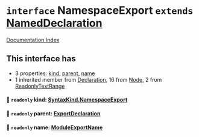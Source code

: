 # `interface` NamespaceExport `extends` [NamedDeclaration](../interface.NamedDeclaration/README.md)

[Documentation Index](../README.md)

## This interface has

- 3 properties:
[kind](#-readonly-kind-syntaxkindnamespaceexport),
[parent](#-readonly-parent-exportdeclaration),
[name](#-readonly-name-moduleexportname)
- 1 inherited member from [Declaration](../interface.Declaration/README.md), 16 from [Node](../interface.Node/README.md), 2 from [ReadonlyTextRange](../interface.ReadonlyTextRange/README.md)


#### 📄 `readonly` kind: [SyntaxKind.NamespaceExport](../enum.SyntaxKind/README.md#namespaceexport--281)



#### 📄 `readonly` parent: [ExportDeclaration](../interface.ExportDeclaration/README.md)



#### 📄 `readonly` name: [ModuleExportName](../type.ModuleExportName/README.md)



